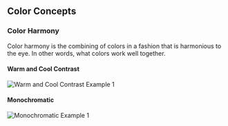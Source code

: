 <script src="https://cdnjs.cloudflare.com/ajax/libs/angular.js/1.6.1/angular.min.js"></script>
<script src="https://cdnjs.cloudflare.com/ajax/libs/d3/4.9.1/d3.min.js"></script>
<script>
  var app = angular.module("chartApp", []);

app.controller("SimulationController", [
  "$scope",
  function($scope) {
    $scope.simulationData = [
      {
        label: "Monday",
        value: 650
      },
      {
        label: "Tuesday",
        value: 75
      },
      {
        label: "Wednesday",
        value: 40
      },
      {
        label: "Thursday",
        value: 42
      },
      {
        label: "Friday",
        value: 67
      }
    ];
  }
]);

app.directive("pieChart", function($window) {
  return {
    restrict: "EA",
    template: "<svg id='chart' width='500' height='450'></svg>",
    link: function(scope, elem, attrs) {
      var data = scope[attrs.chartData],
        rawSvg = elem.find("svg"),
        width = rawSvg.attr("width"),
        height = rawSvg.attr("height"),
        radius = Math.min(width, height) / 2,
        svg = d3.select(rawSvg[0]),
        g = svg
          .append("g")
          .attr("transform", "translate(" + width / 2 + "," + height / 2 + ")");
      data.sort(function(a, b) {
        return b.value - a.value;
      });
      var color = d3
        .scaleOrdinal()
        .range(["#28648a", "#d14700", "#b30a43", "#575689", "#1e7006"]);

      var arc = d3.arc().outerRadius(radius * 0.8).innerRadius(radius * 0.4);

      var pie = d3.pie().sort(null).value(function(d) {
        return d.value;
      });

      var slice = g
        .selectAll(".arc")
        .data(pie(data))
        .enter()
        .append("g")
        .attr("class", "arc");

      g
        .append("text")
        .attr("x", 0)
        .attr("y", 0 + radius / 15)
        .attr("class", "text-tooltip")
        .style("text-anchor", "middle")
        .attr("font-weight", "bold")
        .style("font-size", radius / 10 + "px");

      slice
        .append("path")
        .attr("d", arc)
        .attr("stroke", "white")
        // .attr("stroke-width", 5)
        .attr("stroke-width", 0)
        .style("fill", function(d) {
          return color(d.data.label);
        })
        .on("mouseenter", function(e) {
          d3.select(this).transition().duration(300).attr("transform", function(x) {
                    var angle = (x.startAngle + x.endAngle) / 2;
        var xOff = Math.sin(angle) * 20;
        var yOff = -Math.cos(angle) * 20;
        return "translate(" + xOff + "," + yOff + ")";
          });

        })
        .on("mouseleave", function(d) {
          d3
            .select(this)
            .transition()
            .attr("d", arc)
            .attr("stroke-width", 0)
            .attr("transform", "translate(0,0)");
        });
    }
  };
});

</script>


## Color Concepts

<div ng-app="chartApp" ng-controller="SimulationController">
  <div pie-chart chart-data="simulationData"></div>
</div>

### Color Harmony

Color harmony is the combining of colors in a fashion that is harmonious to the eye. In other words, what colors work well together.

#### Warm and Cool Contrast

![Warm and Cool Contrast Example 1](https://usnavy.github.io/Navy-Design-Guide/img/hero-image-2.jpg "Warm and Cool Contrast Example 1")

#### Monochromatic

![Monochromatic Example 1](https://usnavy.github.io/Navy-Design-Guide/img/hero-image-3.jpg "Monochromatic Example 1")
